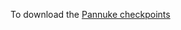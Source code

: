 To download the [Pannuke checkpoints](https://drive.google.com/file/d/1SbSArI3KOOWHxRlxnjchO7_MbWzB4lNR/view)
